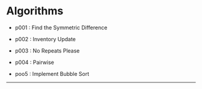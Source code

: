 # Algorithms

- p001 : Find the Symmetric Difference

- p002 : Inventory Update
- p003 : No Repeats Please
- p004 : Pairwise
- poo5 : Implement Bubble Sort

---
